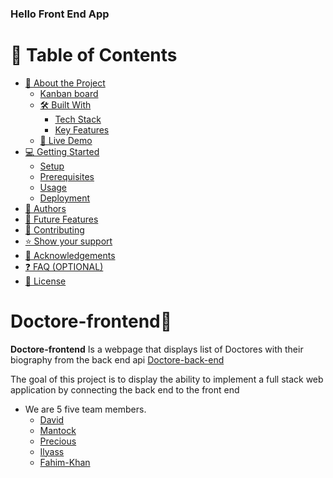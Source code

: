 <a name="readme-top"></a>

  <h3><b>Hello Front End App </b></h3>

</div>

# 📗 Table of Contents

- [📖 About the Project](#about-project)
  - [Kanban board](#kanban-board)
  - [🛠 Built With](#built-with)
    - [Tech Stack](#tech-stack)
    - [Key Features](#key-features)
  - [🚀 Live Demo](#live-demo)
- [💻 Getting Started](#getting-started)
  - [Setup](#setup)
  - [Prerequisites](#prerequisites)
  - [Usage](#usage)
  - [Deployment](#triangular_flag_on_post-deployment)
- [👥 Authors](#authors)
- [🔭 Future Features](#future-features)
- [🤝 Contributing](#contributing)
- [⭐️ Show your support](#support)
- [🙏 Acknowledgements](#acknowledgements)
- [❓ FAQ (OPTIONAL)](#faq)
- [📝 License](#license)

# Doctore-frontend📖 <a name="about-project"></a>

**Doctore-frontend** Is a webpage that displays list of Doctores with their biography from the back end api [Doctore-back-end](https://github.com/preciousbetine/microverse-final-capstone-project)

The goal of this project is to display the ability to implement a full stack web application by connecting the back end to the front end

<!-- # Kanban Board

### [Link to Kanban Board](https://github.com/users/alexiscyber14/projects/12)

### [Link to Kanban Board Image 1](https://github.com/alexiscyber14/house-rent-backend/assets/64640424/272569bb-8e49-4e3f-9110-f6bbe3922749)

### [Link to Kanban Board Image 2](https://github.com/alexiscyber14/house-rent-backend/assets/64640424/3683eef7-838a-4328-bfde-8b0aa2e4f026) -->


- We are 5 five team members.
  - [David](https://github.com/David-Lanzz)
  - [Mantock](https://github.com/SabiMantock)
  - [Precious](https://github.com/preciousbetine)
  - [Ilyass](https://github.com/ilyassatlassi)
  - [Fahim-Khan](https://github.com/Fahim-Khan-P)